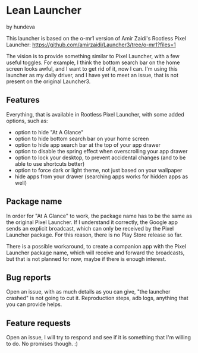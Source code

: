 # Lean Launcher
by hundeva

This launcher is based on the o-mr1 version of Amir Zaidi's Rootless Pixel Launcher: https://github.com/amirzaidi/Launcher3/tree/o-mr1?files=1

The vision is to provide something similar to Pixel Launcher, with a few useful toggles. For example, I think the bottom search bar on the home screen looks awful, and I want to get rid of it, now I can. I'm using this launcher as my daily driver, and I have yet to meet an issue, that is not present on the original Launcher3.

## Features

Everything, that is available in Rootless Pixel Launcher, with some added options, such as:

- option to hide "At A Glance"
- option to hide bottom search bar on your home screen
- option to hide app search bar at the top of your app drawer
- option to disable the spring effect when overscrolling your app drawer
- option to lock your desktop, to prevent accidental changes (and to be able to use shortcuts better)
- option to force dark or light theme, not just based on your wallpaper
- hide apps from your drawer (searching apps works for hidden apps as well)

## Package name

In order for "At A Glance" to work, the package name has to be the same as the original Pixel Launcher. If I understand it correctly, the Google app sends an explicit broadcast, which can only be received by the Pixel Launcher package. For this reason, there is no Play Store release so far.

There is a possible workaround, to create a companion app with the Pixel Launcher package name, which will receive and forward the broadcasts, but that is not planned for now, maybe if there is enough interest.

## Bug reports

Open an issue, with as much details as you can give, "the launcher crashed" is not going to cut it. Reproduction steps, adb logs, anything that you can provide helps.

## Feature requests

Open an issue, I will try to respond and see if it is something that I'm willing to do. No promises though. :)
